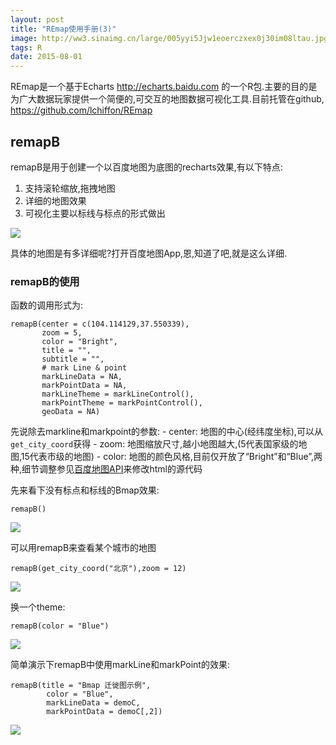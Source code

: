 ```yaml
---
layout: post
title: "REmap使用手册(3)"
image: http://ww3.sinaimg.cn/large/005yyi5Jjw1eoerczxex0j30im08ltau.jpg
tags: R
date: 2015-08-01
---
```



<p>REmap是一个基于Echarts <a href="http://echarts.baidu.com" class="uri">http://echarts.baidu.com</a> 的一个R包.主要的目的是为广大数据玩家提供一个简便的,可交互的地图数据可视化工具.目前托管在github, <a href="https://github.com/lchiffon/REmap" class="uri">https://github.com/lchiffon/REmap</a></p>
<div id="remapb" class="section level2">
<h2>remapB</h2>
<p>remapB是用于创建一个以百度地图为底图的recharts效果,有以下特点:</p>
<ol style="list-style-type: decimal">
<li>支持滚轮缩放,拖拽地图</li>
<li>详细的地图效果</li>
<li>可视化主要以标线与标点的形式做出</li>
</ol>
<img src="http://7xr5em.com1.z0.glb.clouddn.com/15.png"><br/>
<p>具体的地图是有多详细呢?打开百度地图App,恩,知道了吧,就是这么详细.</p>
<div id="remapb" class="section level3">
<h3>remapB的使用</h3>
<p>函数的调用形式为:</p>
<pre><code>remapB(center = c(104.114129,37.550339),
       zoom = 5,
       color = &quot;Bright&quot;,
       title = &quot;&quot;,
       subtitle = &quot;&quot;,
       # mark Line &amp; point
       markLineData = NA,
       markPointData = NA,
       markLineTheme = markLineControl(),
       markPointTheme = markPointControl(),
       geoData = NA)</code></pre>
<p>先说除去markline和markpoint的参数: - center: 地图的中心(经纬度坐标),可以从<code>get_city_coord</code>获得 - zoom: 地图缩放尺寸,越小地图越大,(5代表国家级的地图,15代表市级的地图) - color: 地图的颜色风格,目前仅开放了“Bright”和“Blue”,两种,细节调整参见<a href="http://developer.baidu.com/map/reference/index.php?title=Class:%E6%A0%B8%E5%BF%83%E7%B1%BB/MapStyle">百度地图API</a>来修改html的源代码</p>
<p>先来看下没有标点和标线的Bmap效果:</p>
<pre class="r"><code>remapB()</code></pre>
<img src="http://7xr5em.com1.z0.glb.clouddn.com/16.png"><br/>
<p>可以用remapB来查看某个城市的地图</p>
<pre class="r"><code>remapB(get_city_coord(&quot;北京&quot;),zoom = 12)</code></pre>
<img src="http://7xr5em.com1.z0.glb.clouddn.com/17.png"><br/>
<p>换一个theme:</p>
<pre class="r"><code>remapB(color = &quot;Blue&quot;)</code></pre>

<img src="http://7xr5em.com1.z0.glb.clouddn.com/18.png"><br/>
<p>简单演示下remapB中使用markLine和markPoint的效果:</p>
<pre><code>remapB(title = &quot;Bmap 迁徙图示例&quot;,
        color = &quot;Blue&quot;,
        markLineData = demoC,
        markPointData = demoC[,2])</code></pre>
<img src="http://7xr5em.com1.z0.glb.clouddn.com/15.png"><br/>
</div>
</div>
